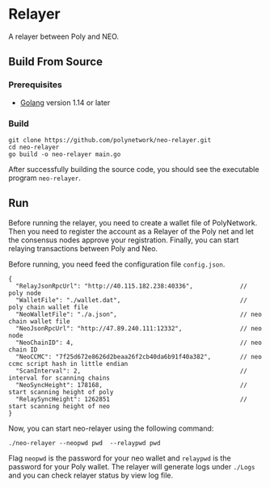 # Relayer
 A relayer between Poly and NEO.
 
 ## Build From Source
 
 ### Prerequisites
 - [Golang](https://golang.org/doc/install) version 1.14 or later
 
 ### Build
 
 ```shell
 git clone https://github.com/polynetwork/neo-relayer.git
 cd neo-relayer
 go build -o neo-relayer main.go
 ```
 
 After successfully building the source code, you should see the executable program `neo-relayer`. 

## Run

Before running the relayer, you need to create a wallet file of PolyNetwork. 
Then you need to register the account as a Relayer of the Poly net and let the consensus nodes approve your registration. 
Finally, you can start relaying transactions between Poly and Neo.

Before running, you need feed the configuration file `config.json`.

```
{
  "RelayJsonRpcUrl": "http://40.115.182.238:40336",             // poly node
  "WalletFile": "./wallet.dat",                                 // poly chain wallet file
  "NeoWalletFile": "./a.json",                                  // neo chain wallet file
  "NeoJsonRpcUrl": "http://47.89.240.111:12332",                // neo node
  "NeoChainID": 4,                                              // neo chain ID
  "NeoCCMC": "7f25d672e8626d2beaa26f2cb40da6b91f40a382",        // neo ccmc script hash in little endian
  "ScanInterval": 2,                                            // interval for scanning chains
  "NeoSyncHeight": 178168,                                      // start scanning height of poly
  "RelaySyncHeight": 1262851                                    // start scanning height of neo
}
```

Now, you can start neo-relayer using the following command: 

```shell
./neo-relayer --neopwd pwd  --relaypwd pwd
```

Flag `neopwd` is the password for your neo wallet and `relaypwd` is the password for your Poly wallet. 
The relayer will generate logs under `./Logs` and you can check relayer status by view log file.